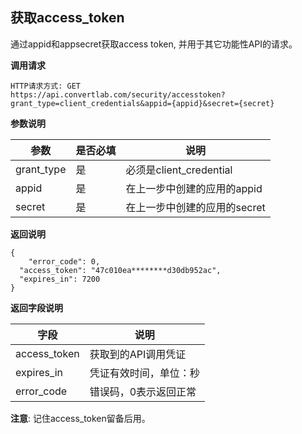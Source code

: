 

## 获取access_token
通过appid和appsecret获取access token, 并用于其它功能性API的请求。

**调用请求**
```
HTTP请求方式: GET
https://api.convertlab.com/security/accesstoken?grant_type=client_credentials&appid={appid}&secret={secret}
```

**参数说明**

|     参数     | 是否必填 |             说明                |
| ------------ | ------- | ------------------------------- |
| grant_type   |  是     | 必须是client_credential          |
| appid        |  是     | 在上一步中创建的应用的appid       |
| secret       |  是     | 在上一步中创建的应用的secret      |

**返回说明**
```
{
    "error_code": 0,
  "access_token": "47c010ea********d30db952ac",
  "expires_in": 7200
}
```
**返回字段说明**

|     字段     |          说明             |
| ------------ | ------------------------ |
| access_token   |  获取到的API调用凭证     |
| expires_in     |  凭证有效时间，单位：秒   |
| error_code     |  错误码，0表示返回正常    |

**注意**: 记住access_token留备后用。
